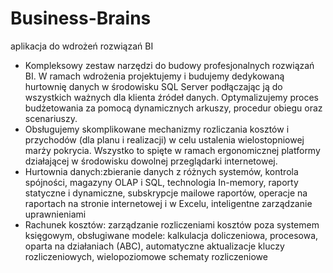 # Business-Brains
aplikacja do wdrożeń rozwiązań BI

- Kompleksowy zestaw narzędzi do budowy profesjonalnych rozwiązań BI. W ramach wdrożenia projektujemy i budujemy dedykowaną hurtownię danych w środowisku SQL Server podłączając ją do wszystkich ważnych dla klienta źródeł danych. Optymalizujemy proces budżetowania za pomocą dynamicznych arkuszy, procedur obiegu oraz scenariuszy.
- Obsługujemy skomplikowane mechanizmy rozliczania kosztów i przychodów (dla planu i realizacji) w celu ustalenia wielostopniowej marży pokrycia. Wszystko to spięte w ramach ergonomicznej platformy działającej w środowisku dowolnej przeglądarki internetowej.
- Hurtownia danych:zbieranie danych z różnych systemów, kontrola spójności, magazyny OLAP i SQL,  technologia In-memory, raporty statyczne i dynamiczne, subskrypcje mailowe raportów, operacje na raportach na stronie internetowej i w Excelu, inteligentne zarządzanie uprawnieniami
- Rachunek kosztów: zarządzanie rozliczeniami kosztów poza systemem księgowym, obsługiwane modele: kalkulacja doliczeniowa, procesowa, oparta na działaniach (ABC), automatyczne aktualizacje kluczy rozliczeniowych, wielopoziomowe schematy rozliczeniowe
